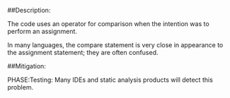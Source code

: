 ##Description:

The code uses an operator for comparison when the intention was to perform an assignment.

In many languages, the compare statement is very close in appearance to the assignment statement; they are often confused.

##Mitigation:


PHASE:Testing:
Many IDEs and static analysis products will detect this problem.

